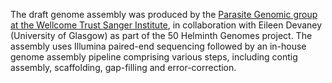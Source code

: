 [//]: # (Created by ./bin/manage_files.pl from ./species/Brugia_pahangi/PRJEB497/Brugia_pahangi_PRJEB497.assembly.html on Thu Jun 11 13:43:28 2020)
The draft genome assembly was produced by the [Parasite Genomic group at the Wellcome Trust Sanger Institute](http://www.sanger.ac.uk/research/projects/parasitegenomics/), in collaboration with Eileen Devaney (University of Glasgow) as part of the 50 Helminth Genomes project. The assembly uses Illumina paired-end sequencing followed by an in-house genome assembly pipeline comprising various steps, including contig assembly, scaffolding, gap-filling and error-correction.

